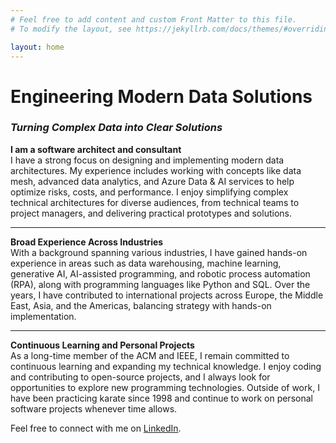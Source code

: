 ```yaml
---
# Feel free to add content and custom Front Matter to this file.
# To modify the layout, see https://jekyllrb.com/docs/themes/#overriding-theme-defaults

layout: home
---
```


# **Engineering Modern Data Solutions**  
### *Turning Complex Data into Clear Solutions*

**I am a software architect and consultant**  
I have a strong focus on designing and implementing modern data architectures. My experience includes working with concepts like data mesh, advanced data analytics, and Azure Data & AI services to help optimize risks, costs, and performance. I enjoy simplifying complex technical architectures for diverse audiences, from technical teams to project managers, and delivering practical prototypes and solutions.  

---

**Broad Experience Across Industries**  
With a background spanning various industries, I have gained hands-on experience in areas such as data warehousing, machine learning, generative AI, AI-assisted programming, and robotic process automation (RPA), along with programming languages like Python and SQL. Over the years, I have contributed to international projects across Europe, the Middle East, Asia, and the Americas, balancing strategy with hands-on implementation.

---

**Continuous Learning and Personal Projects**  
As a long-time member of the ACM and IEEE, I remain committed to continuous learning and expanding my technical knowledge. I enjoy coding and contributing to open-source projects, and I always look for opportunities to explore new programming technologies. Outside of work, I have been practicing karate since 1998 and continue to work on personal software projects whenever time allows.  

Feel free to connect with me on [LinkedIn](https://www.linkedin.com/in/alexander-todorovic-hitosuji/?locale=en_US).